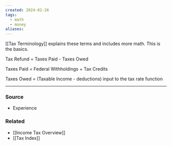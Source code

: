 ```yaml
---
created: 2024-01-26
tags:
  - math
  - money
aliases:
---
```

[[Tax Terminology]] explains these terms and includes more math. This is the basics. 

Tax Refund = Taxes Paid - Taxes Owed

Taxes Paid = Federal Withholdings + Tax Credits

Taxes Owed = (Taxable Income - deductions) input to the tax rate function

****
### Source
- Experience

### Related
- [[Income Tax Overview]]
- [[Tax Index]]